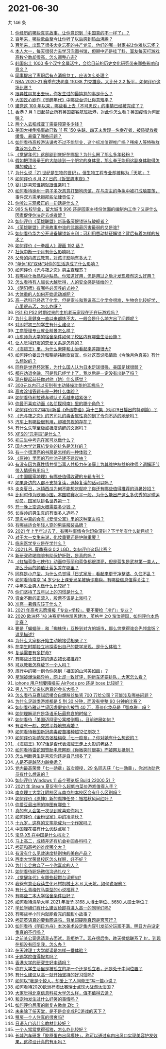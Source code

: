 # 2021-06-30

共 146 条

<!-- BEGIN -->
<!-- 最后更新时间 Wed Jun 30 2021 16:02:03 GMT+0800 (China Standard Time) -->

1. [你经历的哪些真实故事，让你意识到「中国真的不一样了」？](https://www.zhihu.com/question/429896850)
2. [百年来，哪些歌曲至今让你听了以后感到热血沸腾？](https://www.zhihu.com/question/455864364)
3. [百年来，出现了很多舍身忘死的共产党员，他们的哪一封家书让你难以忘怀？](https://www.zhihu.com/question/460072405)
4. [本人大一，每天很努力去学习泡图书馆，但期中还是挂了科，室友每天打游戏高数分数却很高，怎么调整心态?](https://www.zhihu.com/question/355894234)
5. [韩国出土 1000
   多个汉字金属活字，会给目前的历史文化研究带来哪些影响和意义？](https://www.zhihu.com/question/468965792)
6. [同事提出了离职后有点消极怠工，应该怎么处理？](https://www.zhihu.com/question/434114178)
7. [NBA 2020-21 赛季东决老鹰 110:88 力克雄鹿，大比分 2:2
   扳平，如何评价这场比赛？](https://www.zhihu.com/question/468965877)
8. [跟异性朋友出去玩，你发生过的最尴尬的事是什么？](https://www.zhihu.com/question/281832872)
9. [大国匠心剧作《觉醒年代》中哪些台词让你意难平？](https://www.zhihu.com/question/461299889)
10. [建党这 100
    年以来，哪些看上去「不可思议」的事情已经被完成了？](https://www.zhihu.com/question/468798487)
11. [香港 7 月 1
    日起禁止所有英国载客航班抵港，对此你怎么看？英国疫情为何反弹？](https://www.zhihu.com/question/468775842)
12. [两个人去稻城亚丁需要预算多少钱？](https://www.zhihu.com/question/386004019)
13. [美国大楼倒塌事故已致 11 死 150
    失踪，四天未发现一名幸存者，被质疑救援缓慢，暴露了哪些问题？](https://www.zhihu.com/question/468831412)
14. [如何看待高校游泳课考不过不能毕业，这个标准值得推广吗？残疾人等特殊群体该怎么办？](https://www.zhihu.com/question/468805456)
15. [《觉醒年代》这部剧到底好在哪里？为什么圈了那么多年轻粉？](https://www.zhihu.com/question/459410613)
16. [假如把顶级拳王的大脑装到一个肥宅的身体里，那么拳王能用这副身体取得怎样的成绩？](https://www.zhihu.com/question/464880108)
17. [为什么说「21
    世纪是生物的世纪」，但生物工程专业却被称为「天坑」？](https://www.zhihu.com/question/466888282)
18. [如何评价 6 月 27 日的《饭堂周末夜》?](https://www.zhihu.com/question/468461137)
19. [婴儿是喜欢谁抱就跟谁亲吗？](https://www.zhihu.com/question/454370677)
20. [如何看待徐州一男子多次恶意打砸狗肉馆，在与店主的争执中被打成脑震荡，事件双方需承担那些法律责任？](https://www.zhihu.com/question/467649024)
21. [你听过三观极正的一句话是什么？](https://www.zhihu.com/question/316797926)
22. [985 名校毕业，留大城市 996
    还是回家乡找份体面的编制内工作？又是什么因素促使你决定去或者留？](https://www.zhihu.com/question/468373506)
23. [如何评价《英雄联盟》新装备厌恨锁链与破舰者？](https://www.zhihu.com/question/467671343)
24. [《英雄联盟》背景故事中谁的武器最厉害最弱的又是谁?](https://www.zhihu.com/question/368290147)
25. [如何看待华为公开设备解锁新专利：可利用唇动特征解锁？背后有着怎样的技术？](https://www.zhihu.com/question/468759652)
26. [如何评价《一拳超人》漫画 192 话？](https://www.zhihu.com/question/468006367)
27. [社保中断一个月有什么影响吗？](https://www.zhihu.com/question/304891093)
28. [父母的内疚式教育，对孩子影响有多大？](https://www.zhihu.com/question/466230596)
29. [“单休”和“双休”对你的生活造成了什么影响？](https://www.zhihu.com/question/464274735)
30. [如何评价《光与夜之恋》男主查理苏？](https://www.zhihu.com/question/466812225)
31. [有哪些化妆品和护肤品，你知道好用，但是用过之后才发现竟然这么好用？](https://www.zhihu.com/question/296721599)
32. [怎么看待有人越长大越觉得，人的安全感是钱给的？](https://www.zhihu.com/question/464688645)
33. [《阴阳师》有哪些必须养的式神？](https://www.zhihu.com/question/311961456)
34. [大体重的人如何开始运动减肥？](https://www.zhihu.com/question/316560843)
35. [高一选科已经选了化学，但是家长和我说高二化学会很难，生物会比较好学，心里很忐忑，怎么办呀？](https://www.zhihu.com/question/416822698)
36. [PS1 和 PS2 时期过来的主机老玩家现在还在玩游戏吗？](https://www.zhihu.com/question/468741169)
37. [为什么我健身一直以来都练不大，一般会是什么地方出了问题呢？](https://www.zhihu.com/question/461175616)
38. [对即将初三的学生有什么建议？](https://www.zhihu.com/question/467016097)
39. [工商管理专业就业前景怎么样？](https://www.zhihu.com/question/20294355)
40. [山东师范大学的宿舍条件如何？校区内有哪些生活设施？](https://www.zhihu.com/question/326883038)
41. [让人觉得舒服的恋爱关系是怎样的？](https://www.zhihu.com/question/35736355)
42. [《海贼王》里，为什么索隆和山治看起来差距很大?](https://www.zhihu.com/question/463900094)
43. [如何评价姜云升和鞠婧祎新歌官宣，你对这首说唱情歌《今晚月色真美》有什么想说的？](https://www.zhihu.com/question/468874190)
44. [同样是世界杯常客，为什么国人认为日本足球很强，美国足球很弱？](https://www.zhihu.com/question/466787760)
45. [都在劝退金融，可是我已经学上了，我以后是一定没有出路了吗？](https://www.zhihu.com/question/446100938)
46. [现在提起前任你对他（她）什么感觉？](https://www.zhihu.com/question/457793688)
47. [300元以内可以买到有主动降噪功能的耳机吗？](https://www.zhihu.com/question/459589615)
48. [高考涂错答题卡是一种什么体验？](https://www.zhihu.com/question/439002225)
49. [如何看待利拉德与球队关系越来越紧张？](https://www.zhihu.com/question/468425818)
50. [你最不喜欢动画《名侦探柯南》里的哪个角色？](https://www.zhihu.com/question/463680165)
51. [如何评价2021年1月新番《奇蛋物语》第十三集（6月29日播出的特别篇）？](https://www.zhihu.com/question/468934274)
52. [《光与夜之恋》的齐司礼的毒舌属性真的到了令你不适的地步吗？](https://www.zhihu.com/question/468522825)
53. [汽车上有哪些很有用，却被忽视的存在？](https://www.zhihu.com/question/428421530)
54. [有什么失望至极或极度清醒的文案吗？](https://www.zhihu.com/question/465666518)
55. [XFS的“元宇宙”是什么？](https://www.zhihu.com/question/468881865)
56. [初三生中考完在家可以做什么？](https://www.zhihu.com/question/465916025)
57. [国内大学计算机专业的排名是怎样的？](https://www.zhihu.com/question/19825429)
58. [有一个很漂亮的书房是怎样的一种体验？](https://www.zhihu.com/question/37664691)
59. [《原神》里面的万叶池子建不建议抽？](https://www.zhihu.com/question/468216725)
60. [有没有因为真性情共情当事人并极力在法庭上为其维护权益的律师？调解环节带入情感有用吗？](https://www.zhihu.com/question/467556483)
61. [《中国国家地理》有哪些值得收藏的专辑专刊？](https://www.zhihu.com/question/36595394)
62. [如果身边的人都不支持复读，选择复读的话可以吗？](https://www.zhihu.com/question/466272688)
63. [炎炎夏日，冰镇西瓜为何不能想吃就吃？你还有哪些值得推荐的消暑妙招？](https://www.zhihu.com/question/468429624)
64. [比利时作为欧洲小国，本国联赛水平一般，为什么能出产这么多优秀的足球运动员，国家队排名世界第一？](https://www.zhihu.com/question/466590026)
65. [开一晚上空调大概需要多少钱 ？](https://www.zhihu.com/question/30844890)
66. [长得帅的男生真的有很多人追吗？](https://www.zhihu.com/question/466307046)
67. [现实中真的会有《爱情公寓》里的这种室友吗？](https://www.zhihu.com/question/465045658)
68. [有哪些适合年轻人穿的男装服装品牌？](https://www.zhihu.com/question/27214479)
69. [2021
    年上半年过去了，有哪些事情令你印象深刻？下半年有什么新目标？](https://www.zhihu.com/question/468862385)
70. [对于大一女生来说，化妆重要还是护肤重要？](https://www.zhihu.com/question/459039389)
71. [临床医学专业是在学什么？](https://www.zhihu.com/question/28559201)
72. [2021 LPL 夏季赛iG 0:2 LGD，如何评价这场比赛？](https://www.zhihu.com/question/468845366)
73. [新研究称喝咖啡有助保护肝脏，是真的吗？](https://www.zhihu.com/question/468425699)
74. [《虹猫蓝兔七侠传》动画中莎丽和蓝兔都很漂亮，但是蓝兔是武林第一美人，那么莎丽的颜值比蓝兔差在哪里？](https://www.zhihu.com/question/457762212)
75. [同样是小户型，为什么总觉得「日式家居」看起来更干净整洁、久住不乱？](https://www.zhihu.com/question/456011068)
76. [如何看待南京 14
    岁少女上课爱发呆被确诊癫痫，有哪些信息值得关注？](https://www.zhihu.com/question/468699123)
77. [中年失业男人做什么比较好？](https://www.zhihu.com/question/466372244)
78. [你们坚持了五年以上的习惯是什么？](https://www.zhihu.com/question/439042496)
79. [资金不断的正流入，股票不该是上涨吗？](https://www.zhihu.com/question/462006915)
80. [准高一暑假应该干什么？](https://www.zhihu.com/question/329956186)
81. [2021 年高考志愿填报「专业+学校」，要不要捡「冷门」专业？](https://www.zhihu.com/question/467457307)
82. [2020 欧洲杯 1/8 决赛斯特林凯恩建功，英格兰 2:0
    淘汰德国，如何评价本场比赛？](https://www.zhihu.com/question/468932254)
83. [要是「蝙蝠侠」和「蜘蛛侠」互换到对方的城市，那么您觉得谁会先领盒饭？详见描述?](https://www.zhihu.com/question/462783033)
84. [为什么大家都开始主动地接受相亲了？](https://www.zhihu.com/question/455245266)
85. [在学生时期独立地探索出自己的数学发现，是什么体验？](https://www.zhihu.com/question/445363153)
86. [复读需要有多拼命?](https://www.zhihu.com/question/430296924)
87. [有哪些比较日常的连衣裙长裙推荐?](https://www.zhihu.com/question/378615954)
88. [可以教我怎样放下一个人吗？](https://www.zhihu.com/question/467671365)
89. [旅行中的哪一刻令你感到「祖国的山河美如画」？](https://www.zhihu.com/question/468764145)
90. [星瑞被爆油箱异响，网上却一致好评，购新车还要排队，大家怎么看？](https://www.zhihu.com/question/468572924)
91. [iphone 用户想要降噪买 AirPods pro 还是 bose
    比较好？](https://www.zhihu.com/question/448041273)
92. [男人当了父亲以后真的会长大吗？](https://www.zhihu.com/question/440051636)
93. [怎么看待马嘉祺后援会自爆粉丝集资 700
    万给公司？可能涉及哪些问题？](https://www.zhihu.com/question/468354788)
94. [为什么足球类游戏都是 5 到 30 分钟，而没有完整 90
    分钟的比赛？](https://www.zhihu.com/question/24892260)
95. [如何看待雅诗兰黛因虚假宣传被罚 40
    万，高价化妆品是「智商税」吗？](https://www.zhihu.com/question/468588693)
96. [如何理解现在是华语乐坛最悲哀的时候？](https://www.zhihu.com/question/358590192)
97. [如何看待「美国迈阿密公寓楼倒塌」，目前进展如何？](https://www.zhihu.com/question/467307206)
98. [有没有一刻，突然平静地想离婚？](https://www.zhihu.com/question/315066488)
99. [如何看待我国新冠病毒疫苗接种超12亿剂次？](https://www.zhihu.com/question/468800069)
100. [如何评价功勋党员张桂梅获「七一勋章」？你对她有什么想说的？](https://www.zhihu.com/question/468714113)
101. [《海贼王》1017话是否代表海贼王走上火影的老路？](https://www.zhihu.com/question/468180174)
102. [如何看待雷蛇因赞助电竞网剧《你微笑时很美》而被网友抵制？](https://www.zhihu.com/question/468432056)
103. [怎么判断男生是喜欢你还是自己想多了？](https://www.zhihu.com/question/357688189)
104. [人是不是越努力越幸运？](https://www.zhihu.com/question/461176920)
105. [党内最高荣誉「七一勋章」首次颁授，29
     名同志获「七一勋章」，你对功勋党员有什么想说的？](https://www.zhihu.com/question/468683456)
106. [如何评价 Windows 11 首个预览版 Build 22000.51
     ？](https://www.zhihu.com/question/468659107)
107. [2021 年 Steam 夏促有什么超低白菜价游戏值得入手？](https://www.zhihu.com/question/467846705)
108. [南京理工大学江阴校区与南京的本校区会有什么区别吗？](https://www.zhihu.com/question/368151829)
109. [如何评价《原神》新的魔神任务：振袖秋风问红叶？](https://www.zhihu.com/question/468664015)
110. [你爱豆最出圈的神图有哪些？](https://www.zhihu.com/question/463522733)
111. [真的有人会第一次见到就喜欢你吗？](https://www.zhihu.com/question/466085183)
112. [如何评价《金粉世家》中的冷清秋？](https://www.zhihu.com/question/30038693)
113. [十九岁，这样的文笔能成为一个作家吗？](https://www.zhihu.com/question/460213886)
114. [中国狸花猫有什么优缺点呢？](https://www.zhihu.com/question/49379992)
115. [宝马 X5 在中国是什么档次？](https://www.zhihu.com/question/458266368)
116. [马上高二，成绩差还有机会补回各科吗？](https://www.zhihu.com/question/463520978)
117. [考研和高考的难度哪个大？](https://www.zhihu.com/question/267738677)
118. [有没有什么见效速度特别快的美白产品？](https://www.zhihu.com/question/467016005)
119. [西南大学荣昌校区怎么样啊，好不好？](https://www.zhihu.com/question/407567862)
120. [为什么会放弃了一个你喜欢的人？](https://www.zhihu.com/question/466910224)
121. [如何看待职场微信沟通礼仪？](https://www.zhihu.com/question/467777965)
122. [《觉醒年代》有哪些超燃台词短句?](https://www.zhihu.com/question/463340352)
123. [我爸有意让我读生化环材机械土木 6 大天坑，如何说服他？](https://www.zhihu.com/question/468659467)
124. [有什么青梅竹马类型的小说推荐？](https://www.zhihu.com/question/266632758)
125. [有哪些二本大学宿舍条件巨好？](https://www.zhihu.com/question/374028292)
126. [如何看待清华大学 2021 年授予 3168 人博士学位、5650
     人硕士学位？](https://www.zhihu.com/question/468084761)
127. [学长学姐们有什么建议给即将进入高一的同学们吗?](https://www.zhihu.com/question/281737071)
128. [有哪些半小时内就能看完的超甜小故事？](https://www.zhihu.com/question/443425789)
129. [考研英语真的要看网课吗，背单词硬刚真题是否可行？](https://www.zhihu.com/question/376186399)
130. [如何看待《明日方舟》本次美术设定集内容引发部分玩家不满，明日方舟设定集真的不行吗？](https://www.zhihu.com/question/468245713)
131. [之前某公司邀请我去面试，我拒绝了。现在很后悔，昨天微信联系了
     hr，到现在都没有回复我，怎么办？](https://www.zhihu.com/question/458631006)
132. [在天津理工大学就读是怎样一番体验？](https://www.zhihu.com/question/26561353)
133. [无锡学院值得报考吗？](https://www.zhihu.com/question/466950853)
134. [香港大学的研究生好申请吗？](https://www.zhihu.com/question/22632391)
135. [你在大学生活里是被孤立的那一个还是孤立者，还是处于中间位置？](https://www.zhihu.com/question/460650437)
136. [有什么建议从高一就开始坚持的好习惯吗?](https://www.zhihu.com/question/466473902)
137. [如何以“我是个鲛人，却爱上了人间帝王”写一篇小说？](https://www.zhihu.com/question/467008474)
138. [如何看待2020欧洲杯淘汰赛瑞士点球大战淘汰法国？](https://www.zhihu.com/question/468666336)
139. [大家觉得北京信息科技大学怎么样，值不值得去读？](https://www.zhihu.com/question/330906430)
140. [和宠物发生过什么好笑的事情吗？](https://www.zhihu.com/question/465343581)
141. [如何评价尼康的新复古微单 Zfc ？](https://www.zhihu.com/question/464936433)
142. [未来除了任天堂，是不是会变成PC游戏的天下？](https://www.zhihu.com/question/466668709)
143. [租房一个人住真的很爽吗?](https://www.zhihu.com/question/438872326)
144. [日语入门选什么教材比较好？](https://www.zhihu.com/question/19740967)
145. [一个人常常觉得孤独，怎么办比较好？](https://www.zhihu.com/question/466216274)
146. [长城汽车研发「胶原蛋白出风模块」，称可以通过车内出风口实现美容护发效果，这种设计真的有用吗？](https://www.zhihu.com/question/468453344)

<!-- END -->

